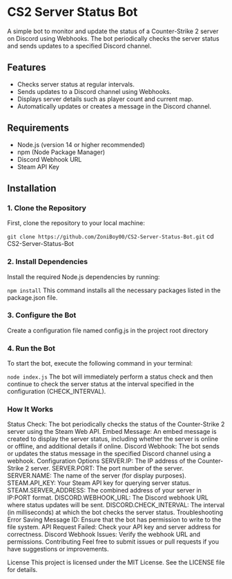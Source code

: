# CS2 Server Status Bot

A simple bot to monitor and update the status of a Counter-Strike 2 server on Discord using Webhooks. The bot periodically checks the server status and sends updates to a specified Discord channel.

## Features

- Checks server status at regular intervals.
- Sends updates to a Discord channel using Webhooks.
- Displays server details such as player count and current map.
- Automatically updates or creates a message in the Discord channel.

## Requirements

- Node.js (version 14 or higher recommended)
- npm (Node Package Manager)
- Discord Webhook URL
- Steam API Key

## Installation

### 1. Clone the Repository

First, clone the repository to your local machine:

```git clone https://github.com/ZoniBoy00/CS2-Server-Status-Bot.git```
cd CS2-Server-Status-Bot

### 2. Install Dependencies
Install the required Node.js dependencies by running:

```npm install```
This command installs all the necessary packages listed in the package.json file.

### 3. Configure the Bot
Create a configuration file named config.js in the project root directory

### 4. Run the Bot
To start the bot, execute the following command in your terminal:

```node index.js```
The bot will immediately perform a status check and then continue to check the server status at the interval specified in the configuration (CHECK_INTERVAL).

### How It Works
Status Check: The bot periodically checks the status of the Counter-Strike 2 server using the Steam Web API.
Embed Message: An embed message is created to display the server status, including whether the server is online or offline, and additional details if online.
Discord Webhook: The bot sends or updates the status message in the specified Discord channel using a webhook.
Configuration Options
SERVER.IP: The IP address of the Counter-Strike 2 server.
SERVER.PORT: The port number of the server.
SERVER.NAME: The name of the server (for display purposes).
STEAM.API_KEY: Your Steam API key for querying server status.
STEAM.SERVER_ADDRESS: The combined address of your server in IP:PORT format.
DISCORD.WEBHOOK_URL: The Discord webhook URL where status updates will be sent.
DISCORD.CHECK_INTERVAL: The interval (in milliseconds) at which the bot checks the server status.
Troubleshooting
Error Saving Message ID: Ensure that the bot has permission to write to the file system.
API Request Failed: Check your API key and server address for correctness.
Discord Webhook Issues: Verify the webhook URL and permissions.
Contributing
Feel free to submit issues or pull requests if you have suggestions or improvements.

License
This project is licensed under the MIT License. See the LICENSE file for details.

